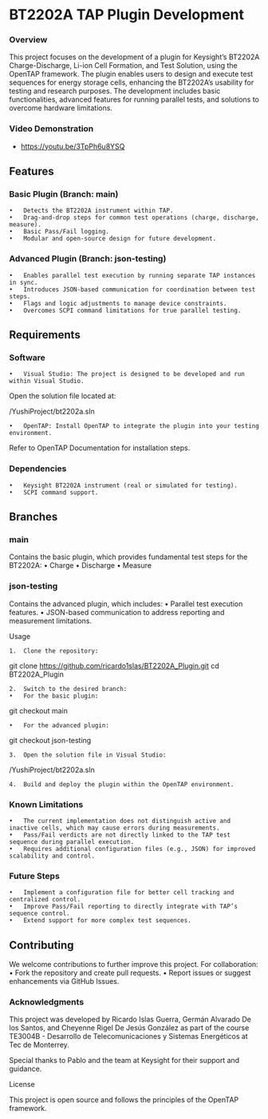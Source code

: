 # BT2202A TAP Plugin Development

### Overview

This project focuses on the development of a plugin for Keysight’s BT2202A Charge-Discharge, Li-ion Cell Formation, and Test Solution, using the OpenTAP framework. The plugin enables users to design and execute test sequences for energy storage cells, enhancing the BT2202A’s usability for testing and research purposes. The development includes basic functionalities, advanced features for running parallel tests, and solutions to overcome hardware limitations.

### Video Demonstration
- https://youtu.be/3TpPh6u8YSQ


## Features

### Basic Plugin (Branch: main)

	•	Detects the BT2202A instrument within TAP.
	•	Drag-and-drop steps for common test operations (charge, discharge, measure).
	•	Basic Pass/Fail logging.
	•	Modular and open-source design for future development.

### Advanced Plugin (Branch: json-testing)

	•	Enables parallel test execution by running separate TAP instances in sync.
	•	Introduces JSON-based communication for coordination between test steps.
	•	Flags and logic adjustments to manage device constraints.
	•	Overcomes SCPI command limitations for true parallel testing.

## Requirements

### Software

	•	Visual Studio: The project is designed to be developed and run within Visual Studio.
Open the solution file located at:

/YushiProject/bt2202a.sln


	•	OpenTAP: Install OpenTAP to integrate the plugin into your testing environment.
Refer to OpenTAP Documentation for installation steps.

### Dependencies

	•	Keysight BT2202A instrument (real or simulated for testing).
	•	SCPI command support.

## Branches

### main

Contains the basic plugin, which provides fundamental test steps for the BT2202A:
	•	Charge
	•	Discharge
	•	Measure

### json-testing

Contains the advanced plugin, which includes:
	•	Parallel test execution features.
	•	JSON-based communication to address reporting and measurement limitations.

Usage

	1.	Clone the repository:

git clone https://github.com/ricardo1slas/BT2202A_Plugin.git
cd BT2202A_Plugin


	2.	Switch to the desired branch:
	•	For the basic plugin:

git checkout main


	•	For the advanced plugin:

git checkout json-testing


	3.	Open the solution file in Visual Studio:

/YushiProject/bt2202a.sln


	4.	Build and deploy the plugin within the OpenTAP environment.

### Known Limitations

	•	The current implementation does not distinguish active and inactive cells, which may cause errors during measurements.
	•	Pass/Fail verdicts are not directly linked to the TAP test sequence during parallel execution.
	•	Requires additional configuration files (e.g., JSON) for improved scalability and control.

### Future Steps

	•	Implement a configuration file for better cell tracking and centralized control.
	•	Improve Pass/Fail reporting to directly integrate with TAP’s sequence control.
	•	Extend support for more complex test sequences.

## Contributing

We welcome contributions to further improve this project. For collaboration:
	•	Fork the repository and create pull requests.
	•	Report issues or suggest enhancements via GitHub Issues.

### Acknowledgments

This project was developed by Ricardo Islas Guerra, Germán Alvarado De los Santos, and Cheyenne Rigel De Jesús González as part of the course TE3004B - Desarrollo de Telecomunicaciones y Sistemas Energéticos at Tec de Monterrey.

Special thanks to Pablo and the team at Keysight for their support and guidance.

License

This project is open source and follows the principles of the OpenTAP framework.
